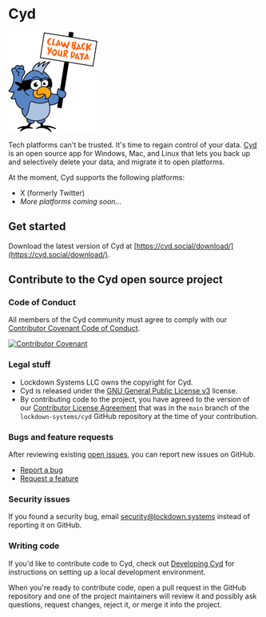 # Cyd

![Cyd](./assets/cyd-sign.png)

Tech platforms can't be trusted. It's time to regain control of your data. [Cyd](https://cyd.social/) is an open source app for Windows, Mac, and Linux that lets you back up and selectively delete your data, and migrate it to open platforms.

At the moment, Cyd supports the following platforms:

- X (formerly Twitter)
- _More platforms coming soon..._

## Get started

Download the latest version of Cyd at [https://cyd.social/download/](https://cyd.social/download/).

## Contribute to the Cyd open source project

### Code of Conduct

All members of the Cyd community must agree to comply with our [Contributor Covenant Code of Conduct](./CODE_OF_CONDUCT.md).

[![Contributor Covenant](https://img.shields.io/badge/Contributor%20Covenant-2.1-4baaaa.svg)](code_of_conduct.md) 

### Legal stuff

- Lockdown Systems LLC owns the copyright for Cyd.
- Cyd is released under the [GNU General Public License v3](./LICENSE) license.
- By contributing code to the project, you have agreed to the version of our [Contributor License Agreement](./CLA.md) that was in the `main` branch of the `lockdown-systems/cyd` GitHub repository at the time of your contribution.

### Bugs and feature requests

After reviewing existing [open issues](https://github.com/lockdown-systems/cyd/issues), you can report new issues on GitHub.

- [Report a bug](https://github.com/lockdown-systems/cyd/issues/new?template=bug_report.md)
- [Request a feature](https://github.com/lockdown-systems/cyd/issues/new?template=feature_request.md)

### Security issues

If you found a security bug, email security@lockdown.systems instead of reporting it on GitHub.

### Writing code

If you'd like to contribute code to Cyd, check out [Developing Cyd](./DEVELOPMENT.md) for instructions on setting up a local development environment.

When you're ready to contribute code, open a pull request in the GitHub repository and one of the project maintainers will review it and possibly ask questions, request changes, reject it, or merge it into the project.